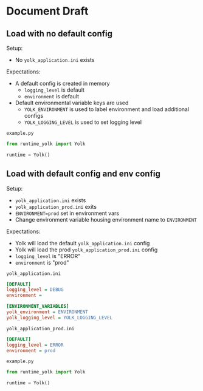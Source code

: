 # Document Draft

## Load with no default config

Setup:

- No `yolk_application.ini` exists

Expectations:

- A default config is created in memory
  - `logging_level` is default
  - `environment` is default
- Default environmental variable keys are used
  - `YOLK_ENVIRONMENT` is used to label environment and load additional configs
  - `YOLK_LOGGING_LEVEL` is used to set logging level

`example.py`

```py
from runtime_yolk import Yolk

runtime = Yolk()
```

## Load with default config and env config

Setup:

- `yolk_application.ini` exists
- `yolk_application_prod.ini` exits
- `ENVIRONMENT=prod` set in environment vars
- Change environment variable housing environment name to `ENVIRONMENT`

Expectations:

- Yolk will load the default `yolk_application.ini` config
- Yolk will load the prod `yolk_application_prod.ini` config
- `logging_level` is "ERROR"
- `environment` is "prod"

`yolk_application.ini`

```ini
[DEFAULT]
logging_level = DEBUG
environment =

[ENVIRONMENT_VARIABLES]
yolk_environment = ENVIRONMENT
yolk_logging_level = YOLK_LOGGING_LEVEL
```

`yolk_application_prod.ini`

```ini
[DEFAULT]
logging_level = ERROR
environment = prod
```

`example.py`

```py
from runtime_yolk import Yolk

runtime = Yolk()
```
